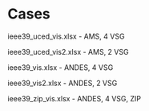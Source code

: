 # Cases

ieee39_uced_vis.xlsx - AMS, 4 VSG

ieee39_uced_vis2.xlsx - AMS, 2 VSG

ieee39_vis.xlsx - ANDES, 4 VSG

ieee39_vis2.xlsx - ANDES, 2 VSG

ieee39_zip_vis.xlsx - ANDES, 4 VSG, ZIP
